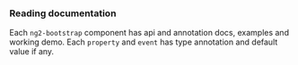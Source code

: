 ### Reading documentation

Each `ng2-bootstrap` component has api and annotation docs, examples and working demo. Each `property` and `event` has type annotation and default value if any.

